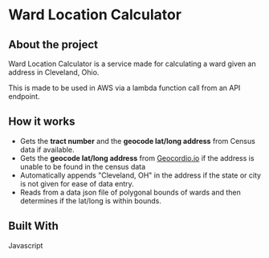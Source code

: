 # Ward Location Calculator

## About the project

Ward Location Calculator is a service made for calculating a ward given an address in Cleveland, Ohio.

This is made to be used in AWS via a lambda function call from an API endpoint.

## How it works

* Gets the **tract number** and the **geocode lat/long address** from Census data if available.
* Gets the **geocode lat/long address** from [Geocordio.io](https://www.geocod.io/) if the address is unable to be found in the census data
* Automatically appends "Cleveland, OH" in the address if the state or city is not given for ease of data entry.
* Reads from a data json file of polygonal bounds of wards and then determines if the lat/long is within bounds.

## Built With

Javascript